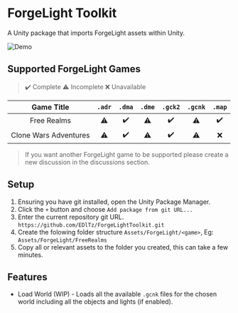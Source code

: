 # ForgeLight Toolkit
A Unity package that imports ForgeLight assets within Unity.

![Demo](Demo.gif)

## Supported ForgeLight Games

> :heavy_check_mark: Complete :warning: Incomplete :x: Unavailable

| Game Title | `.adr` | `.dma` | `.dme` | `.gck2` | `.gcnk` | `.map` |
| :--------: | :--: | :--: | :--: | :---: | :---: | :--: |
| Free Realms | :warning: | :heavy_check_mark: | :warning: | :heavy_check_mark: | :warning: | :heavy_check_mark: |
| Clone Wars Adventures | :warning: | :heavy_check_mark: | :warning: | :heavy_check_mark: | :warning: | :x: |

> If you want another ForgeLight game to be supported please create a new discussion in the discussions section.

## Setup

1. Ensuring you have git installed, open the Unity Package Manager.
2. Click the `+` button and choose `Add package from git URL...`
3. Enter the current repository git URL. `https://github.com/EDlTz/ForgeLightToolkit.git`
4. Create the folowing folder structure `Assets/ForgeLight/<game>`, Eg: `Assets/ForgeLight/FreeRealms`
5. Copy all or relevant assets to the folder you created, this can take a few minutes.

## Features

* Load World (WIP) - Loads all the available `.gcnk` files for the chosen world including all the objects and lights (if enabled).
